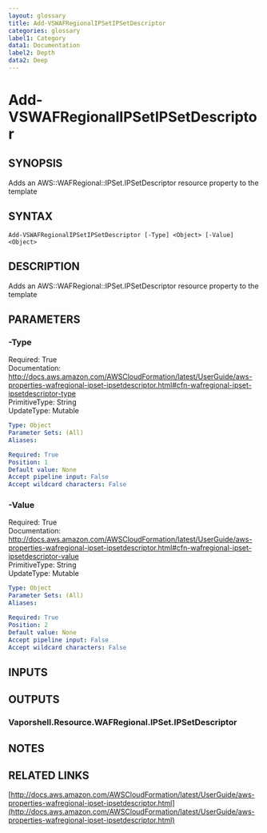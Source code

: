 ```yaml
---
layout: glossary
title: Add-VSWAFRegionalIPSetIPSetDescriptor
categories: glossary
label1: Category
data1: Documentation
label2: Depth
data2: Deep
---
```


# Add-VSWAFRegionalIPSetIPSetDescriptor

## SYNOPSIS
Adds an AWS::WAFRegional::IPSet.IPSetDescriptor resource property to the template

## SYNTAX

```
Add-VSWAFRegionalIPSetIPSetDescriptor [-Type] <Object> [-Value] <Object>
```

## DESCRIPTION
Adds an AWS::WAFRegional::IPSet.IPSetDescriptor resource property to the template

## PARAMETERS

### -Type
Required: True    
Documentation: http://docs.aws.amazon.com/AWSCloudFormation/latest/UserGuide/aws-properties-wafregional-ipset-ipsetdescriptor.html#cfn-wafregional-ipset-ipsetdescriptor-type    
PrimitiveType: String    
UpdateType: Mutable

```yaml
Type: Object
Parameter Sets: (All)
Aliases: 

Required: True
Position: 1
Default value: None
Accept pipeline input: False
Accept wildcard characters: False
```

### -Value
Required: True    
Documentation: http://docs.aws.amazon.com/AWSCloudFormation/latest/UserGuide/aws-properties-wafregional-ipset-ipsetdescriptor.html#cfn-wafregional-ipset-ipsetdescriptor-value    
PrimitiveType: String    
UpdateType: Mutable

```yaml
Type: Object
Parameter Sets: (All)
Aliases: 

Required: True
Position: 2
Default value: None
Accept pipeline input: False
Accept wildcard characters: False
```

## INPUTS

## OUTPUTS

### Vaporshell.Resource.WAFRegional.IPSet.IPSetDescriptor

## NOTES

## RELATED LINKS

[http://docs.aws.amazon.com/AWSCloudFormation/latest/UserGuide/aws-properties-wafregional-ipset-ipsetdescriptor.html](http://docs.aws.amazon.com/AWSCloudFormation/latest/UserGuide/aws-properties-wafregional-ipset-ipsetdescriptor.html)

